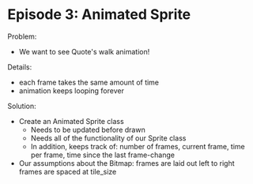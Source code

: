 Episode 3: Animated Sprite
==========================

Problem:
  - We want to see Quote's walk animation!

Details:
  - each frame takes the same amount of time
  - animation keeps looping forever

Solution:
  - Create an Animated Sprite class
    - Needs to be updated before drawn
    - Needs all of the functionality of our Sprite class
    - In addition, keeps track of:
         number of frames,
         current frame,
         time per frame,
         time since the last frame-change
  - Our assumptions about the Bitmap:
         frames are laid out left to right
         frames are spaced at tile\_size
